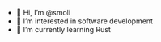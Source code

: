 - 👋 Hi, I’m @smoli
- 👀 I’m interested in software development
- 🌱 I’m currently learning Rust

<!---
smoli/smoli is a ✨ special ✨ repository because its `README.md` (this file) appears on your GitHub profile.
You can click the Preview link to take a look at your changes.
--->
